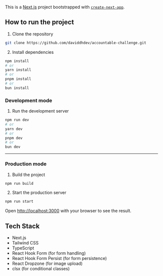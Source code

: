 This is a [Next.js](https://nextjs.org) project bootstrapped with [`create-next-app`](https://nextjs.org/docs/app/api-reference/cli/create-next-app).

## How to run the project

1. Clone the repository

```bash
git clone https://github.com/daviddhdev/accountable-challenge.git
```

2. Install dependencies

```bash
npm install
# or
yarn install
# or
pnpm install
# or
bun install
```

### Development mode

1. Run the development server

```bash
npm run dev
# or
yarn dev
# or
pnpm dev
# or
bun dev
```

---

### Production mode

1. Build the project

```bash
npm run build
```

2. Start the production server

```bash
npm run start
```

Open [http://localhost:3000](http://localhost:3000) with your browser to see the result.

## Tech Stack

- Next.js
- Tailwind CSS
- TypeScript
- React Hook Form (for form handling)
- React Hook Form Persist (for form persistence)
- React Dropzone (for image upload)
- clsx (for conditional classes)
